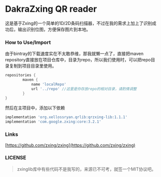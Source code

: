 DakraZxing QR reader
================

这是基于Zxing的一个简单的1D/2D条码扫描器，不过在我的需求上加上了识别成功后，输出识别位图，方便保存图片到本地。

### How to Use/Import

由于bintray的下载速度实在不太敢恭维，那我就懒一点了，直接把maven repository直接放在项目仓库中，目录为repo，所以我们使用时，可以把repo目录复制到项目目录里使用。

```groovy
repositories {
        maven {
            name 'localRepo'
            url '../repo' //这里是你存放repo的相对目录，请酌情调整
        }
}
```

然后在主项目中，添加以下依赖

```groovy
implementation 'org.xellossryan.qrlib:qrzxing-lib:1.1.1'
implementation 'com.google.zxing:core:3.2.1'
```



### Links

[https://github.com/zxing/zxing](https://github.com/zxing/zxing)



### LICENSE

> zxinglib库中有些代码不是我写的，来源已不可考，就签一个MIT协议吧。




